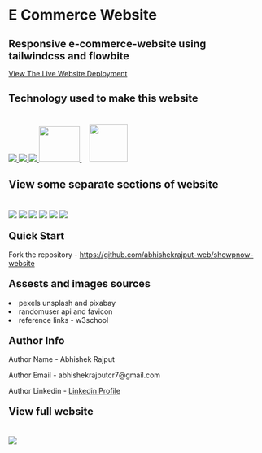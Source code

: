 # E Commerce Website
<h1 style="font-size:20px">Responsive e-commerce-website using tailwindcss and flowbite</h1>
<p><a href="https://abhishekrajput-web.github.io/showpnow-website">View The Live Website Deployment </a></p>

<h2 style="font-size:20px">Technology used to make this website</h2>

<div style="margin-top:40px">
 <a href="https://www.w3.org/html/" target="_blank"> <img src="https://img.icons8.com/color/94/000000/html-5.png"/> </a> 
    <a href="https://www.w3schools.com/css/" target="_blank"> <img src="https://img.icons8.com/color/94/000000/css3.png"/> </a> 
    <a href="https://developer.mozilla.org/en-US/docs/Web/JavaScript" target="_blank"> <img src="https://img.icons8.com/color/94/000000/javascript.png"/> </a> 
      <a href="https://tailwind.com" target="_blank"> <img style="margin-bottom:12px" src="https://res.cloudinary.com/practicaldev/image/fetch/s--I8Y4H5y3--/c_imagga_scale,f_auto,fl_progressive,h_900,q_auto,w_1600/https://dev-to-uploads.s3.amazonaws.com/uploads/articles/3hw1khdd4inhjri40vkx.jpg" width=80 height=70/> </a> 
            <a  href="https://flowbite.com" target="_blank"> <img style="margin-bottom:10px;margin-right:20px;margin-left:15px" src="https://flowbite.com/images/logo.svg" width=75 height=73/> </a> 
</div>

<h2 style="margin-top:20px"> View some separate sections of website</h2>
<div>
<img style="margin-top:20px" src="https://i.imgur.com/tevf5UF.jpg">
<img style="margin-top:20px" src="https://i.imgur.com/n1IUQev.jpg">
<img style="margin-top:20px" src="https://i.imgur.com/UcvShiX.jpg">
<img style="margin-top:20px" src="https://i.imgur.com/pq9pS2A.jpg">
<img style="margin-top:20px" src="https://i.imgur.com/luYP6gL.jpgg">
<img style="margin-top:20px" src="https://i.imgur.com/mzinQt0.jpg">
</div>
 
 
<h2 style="margin-top:20px;font-size:20px">Quick Start</h2>
<p>Fork the repository - <a href="https://github.com/abhishekrajput-web/shopnow-website.git">https://github.com/abhishekrajput-web/showpnow-website</a></p>


<h2 style="margin-top:20px;font-size:20px">Assests and images sources</h2>

<div>
<li>pexels unsplash and pixabay</li>
<li> randomuser api and favicon</li>
<li>reference links - w3school</li>
</div>

 
<h2 style="margin-top:20px;font-size:20px">Author Info</h2>

<p>Author Name - Abhishek Rajput</p>
<p>Author Email - abhishekrajputcr7@gmail.com</p>
<p>Author Linkedin - <a href="https://linkedin.com/in/abhishek-rajput7/">Linkedin Profile</a></p>
 

<h2 style="margin-top:20px;font-size:20px">View full website</h2>
<div>
<img style="margin-top:20px" src="https://i.imgur.com/SMF9DZs.jpg">
</div>

